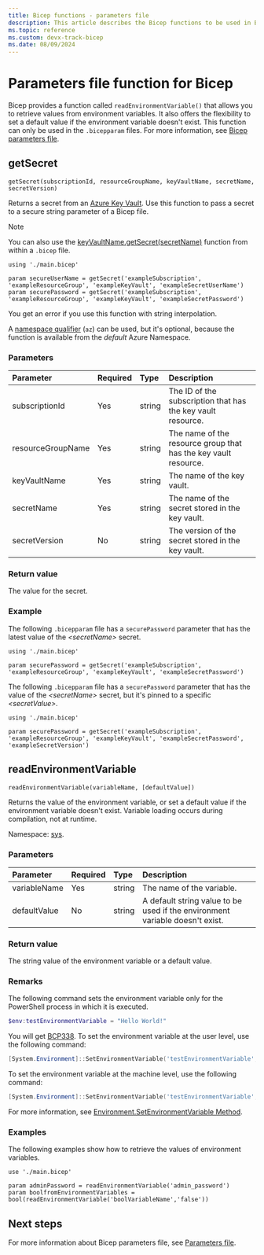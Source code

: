 ```yaml
---
title: Bicep functions - parameters file
description: This article describes the Bicep functions to be used in Bicep parameter files.
ms.topic: reference
ms.custom: devx-track-bicep
ms.date: 08/09/2024
---
```


# Parameters file function for Bicep

Bicep provides a function called `readEnvironmentVariable()` that allows you to retrieve values from environment variables. It also offers the flexibility to set a default value if the environment variable doesn't exist. This function can only be used in the `.bicepparam` files. For more information, see [Bicep parameters file](./parameter-files.md).

## getSecret

`getSecret(subscriptionId, resourceGroupName, keyVaultName, secretName, secretVersion)`

Returns a secret from an [Azure Key Vault](/azure/key-vault/secrets/about-secrets). Use this function to pass a secret to a secure string parameter of a Bicep file.

> [!NOTE]
> You can also use the [keyVaultName.getSecret(secretName)](./bicep-functions-resource.md#getsecret) function from within a `.bicep` file.

```bicep
using './main.bicep'

param secureUserName = getSecret('exampleSubscription', 'exampleResourceGroup', 'exampleKeyVault', 'exampleSecretUserName')
param securePassword = getSecret('exampleSubscription', 'exampleResourceGroup', 'exampleKeyVault', 'exampleSecretPassword')
```

You get an error if you use this function with string interpolation.

A [namespace qualifier](bicep-functions.md#namespaces-for-functions) (`az`) can be used, but it's optional, because the function is available from the _default_ Azure Namespace.

### Parameters

| Parameter | Required | Type | Description |
|:--- |:--- |:--- |:--- |
| subscriptionId | Yes | string | The ID of the subscription that has the key vault resource. |
| resourceGroupName | Yes | string | The name of the resource group that has the key vault resource. |
| keyVaultName | Yes | string | The name of the key vault. |
| secretName | Yes | string | The name of the secret stored in the key vault. |
| secretVersion | No | string | The version of the secret stored in the key vault. |

### Return value

The value for the secret.

### Example

The following `.bicepparam` file has a `securePassword` parameter that has the latest value of the _\<secretName\>_ secret.

```bicep
using './main.bicep'

param securePassword = getSecret('exampleSubscription', 'exampleResourceGroup', 'exampleKeyVault', 'exampleSecretPassword')
```

The following `.bicepparam` file has a `securePassword` parameter that has the value of the _\<secretName\>_ secret, but it's pinned to a specific _\<secretValue\>_.

```bicep
using './main.bicep'

param securePassword = getSecret('exampleSubscription', 'exampleResourceGroup', 'exampleKeyVault', 'exampleSecretPassword', 'exampleSecretVersion')
```

## readEnvironmentVariable

`readEnvironmentVariable(variableName, [defaultValue])`

Returns the value of the environment variable, or set a default value if the environment variable doesn't exist. Variable loading occurs during compilation, not at runtime.

Namespace: [sys](bicep-functions.md#namespaces-for-functions).

### Parameters

| Parameter | Required | Type | Description |
|:--- |:--- |:--- |:--- |
| variableName | Yes | string | The name of the variable. |
| defaultValue | No | string | A default string value to be used if the environment variable doesn't exist. |

### Return value

The string value of the environment variable or a default value.

### Remarks

The following command sets the environment variable only for the PowerShell process in which it is executed.

```PowerShell
$env:testEnvironmentVariable = "Hello World!"
```

You will get [BCP338](./diagnostics/bcp338.md). To set the environment variable at the user level, use the following command:

```powershell
[System.Environment]::SetEnvironmentVariable('testEnvironmentVariable','Hello World!', 'User')
```

To set the environment variable at the machine level, use the following command:

```powershell
[System.Environment]::SetEnvironmentVariable('testEnvironmentVariable','Hello World!', 'Machine')
```

For more information, see [Environment.SetEnvironmentVariable Method](/dotnet/api/system.environment.setenvironmentvariable).

### Examples

The following examples show how to retrieve the values of environment variables.

```bicep
use './main.bicep'

param adminPassword = readEnvironmentVariable('admin_password')
param boolfromEnvironmentVariables = bool(readEnvironmentVariable('boolVariableName','false'))
```

## Next steps

For more information about Bicep parameters file, see [Parameters file](./parameter-files.md).
